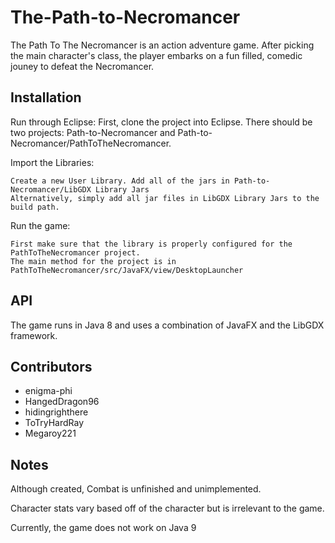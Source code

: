 # The-Path-to-Necromancer
The Path To The Necromancer is an action adventure game. After picking the main character's class, the player embarks on a fun filled, comedic jouney to defeat the Necromancer.

## Installation
Run through Eclipse: First, clone the project into Eclipse. There should be two projects: Path-to-Necromancer and Path-to-Necromancer/PathToTheNecromancer.

Import the Libraries: 
   
    Create a new User Library. Add all of the jars in Path-to-Necromancer/LibGDX Library Jars
    Alternatively, simply add all jar files in LibGDX Library Jars to the build path.

Run the game:

    First make sure that the library is properly configured for the PathToTheNecromancer project.
    The main method for the project is in PathToTheNecromancer/src/JavaFX/view/DesktopLauncher

## API
The game runs in Java 8 and uses a combination of JavaFX and the LibGDX framework.

## Contributors
- enigma-phi 
- HangedDragon96  
- hidingrighthere 
- ToTryHardRay 
- Megaroy221

## Notes
Although created, Combat is unfinished and unimplemented.

Character stats vary based off of the character but is irrelevant to the game.

Currently, the game does not work on Java 9
